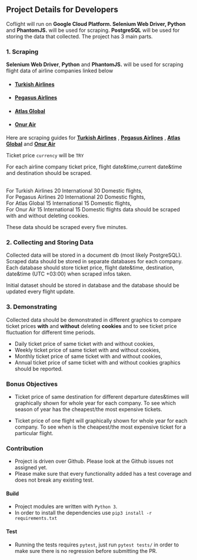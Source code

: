 ## Project Details for Developers

Coflight will run on **Google Cloud Platform. Selenium Web Driver, Python** and **PhantomJS.** will be used for scraping. **PostgreSQL** will be used for storing the data that collected. The project has 3 main parts. 

### **1. Scraping**

**Selenium Web Driver**, **Python** and **PhantomJS.** will be used for scraping flight data of airline companies linked below

* #### [Turkish Airlines](https://www.turkishairlines.com/)
* #### [Pegasus Airlines](https://www.flypgs.com/)
* #### [Atlas Global](https://www.atlasglb.com/)
* #### [Onur Air](https://www.onurair.com/)

Here are scraping guides for [**Turkish Airlines**](https://github.com/FCanberk/coflight-prep/blob/master/issue-drafts/scraping/thy%20scraping.md) ,
 [**Pegasus Airlines**](https://github.com/FCanberk/coflight-prep/blob/master/issue-drafts/scraping/flypgs%20scraping.md) , [**Atlas Global**](https://github.com/FCanberk/coflight-prep/blob/master/issue-drafts/scraping/atlasglobal%20scraping.md) and [**Onur Air**](https://github.com/FCanberk/coflight-prep/blob/master/issue-drafts/scraping/onur%20air%20scraping.md)

Ticket price `currency` will be `TRY`

For each airline company ticket price, flight date&time,current date&time and destination should be scraped.

<br>For Turkish Airlines 20 International 30 Domestic flights,
<br>For Pegasus Airlines 20 International 20 Domestic flights,
<br>For Atlas Global     15 International 15 Domestic flights,
<br>For Onur Air         15 International 15 Domestic flights data 
should be scraped with and without deleting cookies.

These data should be scraped every five minutes.

### **2. Collecting and Storing Data**

Collected data will be stored in a document db (most likely PostgreSQL). Scraped data should be stored in separate databases for each company. Each database should store ticket price, flight date&time, destination, date&time (UTC +03:00) when scraped infos taken.

Initial dataset should be stored in database and the database should be updated every flight update.

### **3. Demonstrating**

Collected data should be demonstrated in different graphics to compare ticket prices **with** and **without** deleting **cookies** and to see ticket price fluctuation for different time periods.

* Daily ticket price of same ticket with and without cookies,
* Weekly ticket price of same ticket with and without cookies,
* Monthly ticket price of same ticket with and without cookies, 
* Annual ticket price of same ticket with and without cookies graphics should be reported.

### Bonus Objectives

* Ticket price of same destination for different departure dates&times will graphically shown for whole year for each company. To see which season of year has the cheapest/the most expensive tickets.

* Ticket price of one flight will graphically shown for whole year for each company. To see when is the cheapest/the most expensive ticket for a particular flight.

### Contribution

* Project is driven over Github. Please look at the Github issues not assigned yet.
* Please make sure that every functionality added has a test coverage and does not break any existing test.

#### Build

* Project modules are written with `Python 3`.
* In order to install the dependencies use `pip3 install -r requirements.txt`

#### Test

* Running the tests requires `pytest`, just run `pytest tests/` in order to make sure there is no regression before submitting the PR.

